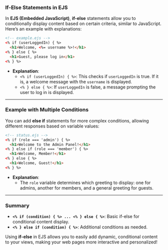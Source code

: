 ### **If-Else Statements in EJS**

In **EJS (Embedded JavaScript)**, **if-else** statements allow you to conditionally display content based on certain criteria, similar to JavaScript. Here’s an example with explanations:

```html
<!-- example.ejs -->
<% if (userLoggedIn) { %>
  <h1>Welcome, <%= username %>!</h1>
<% } else { %>
  <h1>Guest, please log in</h1>
<% } %>
```

- **Explanation**:
  - `<% if (userLoggedIn) { %>`: This checks if `userLoggedIn` is true. If it is, a welcome message with the `username` is displayed.
  - `<% } else { %>`: If `userLoggedIn` is false, a message prompting the user to log in is displayed.

---

### **Example with Multiple Conditions**

You can add **else if** statements for more complex conditions, allowing different responses based on variable values:

```html
<!-- status.ejs -->
<% if (role === 'admin') { %>
  <h1>Welcome to the Admin Panel!</h1>
<% } else if (role === 'member') { %>
  <h1>Welcome, Member!</h1>
<% } else { %>
  <h1>Welcome, Guest!</h1>
<% } %>
```

- **Explanation**:
  - The `role` variable determines which greeting to display: one for admins, another for members, and a general greeting for guests.

---

### **Summary**

- **`<% if (condition) { %> ... <% } else { %>`**: Basic if-else for conditional content display.
- **`<% } else if (condition) { %>`**: Additional conditions as needed.

Using **if-else** in EJS allows you to easily add dynamic, conditional content to your views, making your web pages more interactive and personalized!
